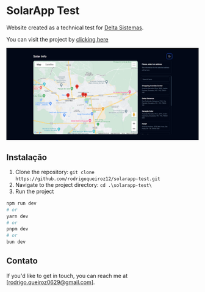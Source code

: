 # SolarApp Test

Website created as a technical test for [Delta Sistemas](https://deltasistemas.net/).

You can visit the project by [clicking here](https://solarapp-test.vercel.app/)

![](./.github/preview.png)

## Instalação

1. Clone the repository: `git clone https://github.com/rodrigoqueiroz12/solarapp-test.git`
2. Navigate to the project directory: `cd .\solarapp-test\`
3. Run the project

```bash
npm run dev
# or
yarn dev
# or
pnpm dev
# or
bun dev
```

## Contato

If you'd like to get in touch, you can reach me at [rodrigo.queiroz0629@gmail.com].
